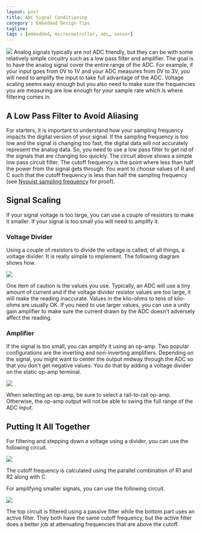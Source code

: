 ```yaml
---
layout: post
title: ADC Signal Conditioning
category : Embedded Design Tips
tagline:
tags : [embedded, microcontroller, adc, sensor]
---
```


<img class="post_image" src="{{ BASE_PATH }}/images/adc-signal-conditioning-low-pass-filter.png" />
Analog signals typically are not ADC friendly, but they can be with some relatively simple circuitry such as a low pass filter and amplifier. The goal is to have the analog signal cover the entire range of the ADC. For example, if your input goes from 0V to 1V and your ADC measures from 0V to 3V, you will need to amplify the input to take full advantage of the ADC. Voltage scaling seems easy enough but you also need to make sure the frequencies you are measuring are low enough for your sample rate which is where filtering comes in.

## A Low Pass Filter to Avoid Aliasing

For starters, it is important to understand how your sampling frequency impacts the digital version of your signal. If the sampling frequency is too low and the signal is changing too fast, the digital data will not accurately represent the analog data. So, you need to use a low pass filter to get rid of the signals that are changing too quickly. The circuit above shows a simple low pass circuit filter. The cutoff frequency is the point where less than half the power from the signal gets through. You want to choose values of R and C such that the cutoff frequency is less than half the sampling frequency (see [Nyquist sampling frequency](https://en.wikipedia.org/wiki/Nyquist_frequency) for proof).

## Signal Scaling

If your signal voltage is too large, you can use a couple of resistors to make it smaller. If your signal is too small you will need to amplify it.

### Voltage Divider

Using a couple of resistors to divide the voltage is called, of all things, a voltage divider. It is really simple to implement. The following diagram shows how.

<img class="post_image" src="{{ BASE_PATH }}/images/adc-signal-conditioning-voltage-divider.jpg" />


One item of caution is the values you use. Typically, an ADC will use a tiny amount of current and if the voltage divider resistor values are too large, it will make the reading inaccurate. Values in the kilo-ohms to tens of kilo-ohms are usually OK. If you need to use larger values, you can use a unity gain amplifier to make sure the current drawn by the ADC doesn't adversely affect the reading.

### Amplifier

If the signal is too small, you can amplify it using an op-amp. Two popular configurations are the inverting and non-inverting amplifiers. Depending on the signal, you might want to center the output midway through the ADC so that you don't get negative values. You do that by adding a voltage divider on the static op-amp terminal.

<img class="post_image" src="{{ BASE_PATH }}/images/adc-signal-conditioning-centered-amp.png" />

When selecting an op-amp, be sure to select a rail-to-rail op-amp. Otherwise, the op-amp output will not be able to swing the full range of the ADC input.

 ## Putting It All Together

For filtering and stepping down a voltage using a divider, you can use the following circuit.

<img class="post_image" src="{{ BASE_PATH }}/images/adc-signal-conditioning-divider-filter.jpg" />

The cutoff frequency is calculated using the parallel combination of R1 and R2 along with C.

For amplifying smaller signals, you can use the following circuit.

<img class="post_image" src="{{ BASE_PATH }}/images/adc-signal-conditioning-amp-filter.jpg" />

The top circuit is filtered using a passive filter while the bottom part uses an active filter. They both have the same cutoff frequency, but the active filter does a better job at attenuating frequencies that are above the cutoff.
